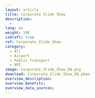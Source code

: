 ```yaml
---
layout: article
title: Corporate Slide Show
description: 
  - 
lang: en
weight: 100
isDraft: true
ref: Corporate_Slide_Show
category:
  - All
  - Airport
  - Public Transport
  - API
image: Corporate_Slide_Show_EN.png
download: Corporate_Slide_Show_EN.pbmx
overview_description:
overview_benefits:
overview_data_sources:
---
```

